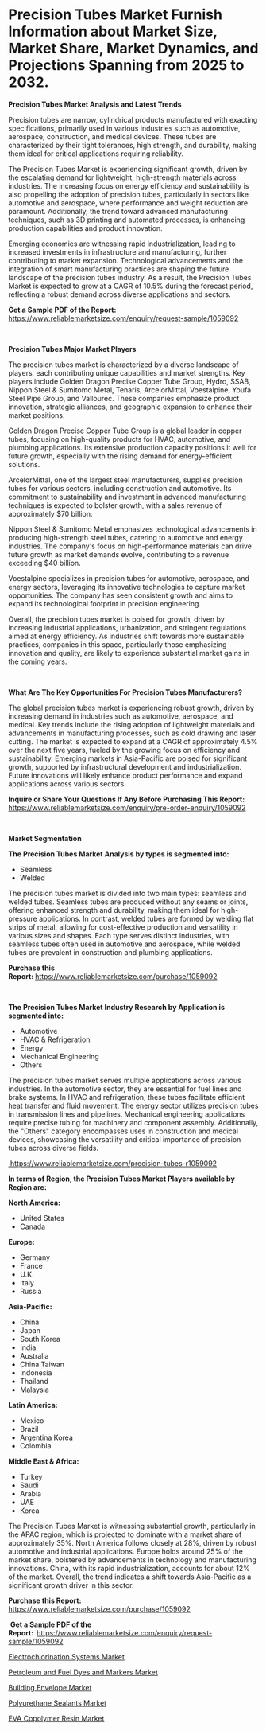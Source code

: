 <p><h1>Precision Tubes Market Furnish Information about Market Size, Market Share, Market Dynamics, and Projections Spanning from 2025 to 2032.</h1></p><p><strong>Precision Tubes Market Analysis and Latest Trends</strong></p>
<p><p>Precision tubes are narrow, cylindrical products manufactured with exacting specifications, primarily used in various industries such as automotive, aerospace, construction, and medical devices. These tubes are characterized by their tight tolerances, high strength, and durability, making them ideal for critical applications requiring reliability.</p><p>The Precision Tubes Market is experiencing significant growth, driven by the escalating demand for lightweight, high-strength materials across industries. The increasing focus on energy efficiency and sustainability is also propelling the adoption of precision tubes, particularly in sectors like automotive and aerospace, where performance and weight reduction are paramount. Additionally, the trend toward advanced manufacturing techniques, such as 3D printing and automated processes, is enhancing production capabilities and product innovation.</p><p>Emerging economies are witnessing rapid industrialization, leading to increased investments in infrastructure and manufacturing, further contributing to market expansion. Technological advancements and the integration of smart manufacturing practices are shaping the future landscape of the precision tubes industry. As a result, the Precision Tubes Market is expected to grow at a CAGR of 10.5% during the forecast period, reflecting a robust demand across diverse applications and sectors.</p></p>
<p><strong>Get a Sample PDF of the Report:&nbsp;</strong> <a href="https://www.reliablemarketsize.com/enquiry/request-sample/1059092?utm_campaign=1998&utm_medium=2&utm_source=Github&utm_content=ia&utm_term=31032025&utm_id=precision-tubes">https://www.reliablemarketsize.com/enquiry/request-sample/1059092</a></p>
<p>&nbsp;</p>
<p><strong>Precision Tubes Major Market Players</strong></p>
<p><p>The precision tubes market is characterized by a diverse landscape of players, each contributing unique capabilities and market strengths. Key players include Golden Dragon Precise Copper Tube Group, Hydro, SSAB, Nippon Steel & Sumitomo Metal, Tenaris, ArcelorMittal, Voestalpine, Youfa Steel Pipe Group, and Vallourec. These companies emphasize product innovation, strategic alliances, and geographic expansion to enhance their market positions.</p><p>Golden Dragon Precise Copper Tube Group is a global leader in copper tubes, focusing on high-quality products for HVAC, automotive, and plumbing applications. Its extensive production capacity positions it well for future growth, especially with the rising demand for energy-efficient solutions.</p><p>ArcelorMittal, one of the largest steel manufacturers, supplies precision tubes for various sectors, including construction and automotive. Its commitment to sustainability and investment in advanced manufacturing techniques is expected to bolster growth, with a sales revenue of approximately $70 billion.</p><p>Nippon Steel & Sumitomo Metal emphasizes technological advancements in producing high-strength steel tubes, catering to automotive and energy industries. The company's focus on high-performance materials can drive future growth as market demands evolve, contributing to a revenue exceeding $40 billion.</p><p>Voestalpine specializes in precision tubes for automotive, aerospace, and energy sectors, leveraging its innovative technologies to capture market opportunities. The company has seen consistent growth and aims to expand its technological footprint in precision engineering.</p><p>Overall, the precision tubes market is poised for growth, driven by increasing industrial applications, urbanization, and stringent regulations aimed at energy efficiency. As industries shift towards more sustainable practices, companies in this space, particularly those emphasizing innovation and quality, are likely to experience substantial market gains in the coming years.</p></p>
<p>&nbsp;</p>
<p><strong>What Are The Key Opportunities For Precision Tubes Manufacturers?</strong></p>
<p><p>The global precision tubes market is experiencing robust growth, driven by increasing demand in industries such as automotive, aerospace, and medical. Key trends include the rising adoption of lightweight materials and advancements in manufacturing processes, such as cold drawing and laser cutting. The market is expected to expand at a CAGR of approximately 4.5% over the next five years, fueled by the growing focus on efficiency and sustainability. Emerging markets in Asia-Pacific are poised for significant growth, supported by infrastructural development and industrialization. Future innovations will likely enhance product performance and expand applications across various sectors.</p></p>
<p><strong>Inquire or Share Your Questions If Any Before Purchasing This Report:</strong> <a href="https://www.reliablemarketsize.com/enquiry/pre-order-enquiry/1059092?utm_campaign=1998&utm_medium=2&utm_source=Github&utm_content=ia&utm_term=31032025&utm_id=precision-tubes">https://www.reliablemarketsize.com/enquiry/pre-order-enquiry/1059092</a></p>
<p>&nbsp;</p>
<p><strong>Market Segmentation</strong></p>
<p><strong>The Precision Tubes Market Analysis by types is segmented into:</strong></p>
<p><ul><li>Seamless</li><li>Welded</li></ul></p>
<p><p>The precision tubes market is divided into two main types: seamless and welded tubes. Seamless tubes are produced without any seams or joints, offering enhanced strength and durability, making them ideal for high-pressure applications. In contrast, welded tubes are formed by welding flat strips of metal, allowing for cost-effective production and versatility in various sizes and shapes. Each type serves distinct industries, with seamless tubes often used in automotive and aerospace, while welded tubes are prevalent in construction and plumbing applications.</p></p>
<p><strong>Purchase this Report:&nbsp;</strong><a href="https://www.reliablemarketsize.com/purchase/1059092?utm_campaign=1998&utm_medium=2&utm_source=Github&utm_content=ia&utm_term=31032025&utm_id=precision-tubes">https://www.reliablemarketsize.com/purchase/1059092</a></p>
<p>&nbsp;</p>
<p><strong>The Precision Tubes Market Industry Research by Application is segmented into:</strong></p>
<p><ul><li>Automotive</li><li>HVAC & Refrigeration</li><li>Energy</li><li>Mechanical Engineering</li><li>Others</li></ul></p>
<p><p>The precision tubes market serves multiple applications across various industries. In the automotive sector, they are essential for fuel lines and brake systems. In HVAC and refrigeration, these tubes facilitate efficient heat transfer and fluid movement. The energy sector utilizes precision tubes in transmission lines and pipelines. Mechanical engineering applications require precise tubing for machinery and component assembly. Additionally, the "Others" category encompasses uses in construction and medical devices, showcasing the versatility and critical importance of precision tubes across diverse fields.</p></p>
<p><a href="https://www.reliablemarketsize.com/precision-tubes-r1059092?utm_campaign=1998&utm_medium=2&utm_source=Github&utm_content=ia&utm_term=31032025&utm_id=precision-tubes">&nbsp;https://www.reliablemarketsize.com/precision-tubes-r1059092</a></p>
<p><strong>In terms of Region, the Precision Tubes Market Players available by Region are:</strong></p>
<p>
    <p> <strong> North America: </strong>
        <ul>
            <li>United States</li>
            <li>Canada</li>
        </ul>
        </p> 
    <p> <strong> Europe: </strong>
        <ul>
            <li>Germany</li>
            <li>France</li>
            <li>U.K.</li>
            <li>Italy</li>
            <li>Russia</li>
        </ul>
        </p> 
    <p> <strong> Asia-Pacific: </strong>
        <ul>
            <li>China</li>
            <li>Japan</li>
            <li>South Korea</li>
            <li>India</li>
            <li>Australia</li>
            <li>China Taiwan</li>
            <li>Indonesia</li>
            <li>Thailand</li>
            <li>Malaysia</li>
        </ul>
        </p> 
    <p> <strong> Latin America: </strong>
        <ul>
            <li>Mexico</li>
            <li>Brazil</li>
            <li>Argentina Korea</li>
            <li>Colombia</li>
        </ul>
        </p> 
    <p> <strong> Middle East & Africa: </strong>
        <ul>
            <li>Turkey</li>
            <li>Saudi</li>
            <li>Arabia</li>
            <li>UAE</li>
            <li>Korea</li>
        </ul>
    </p>
    </p>
<p><p>The Precision Tubes Market is witnessing substantial growth, particularly in the APAC region, which is projected to dominate with a market share of approximately 35%. North America follows closely at 28%, driven by robust automotive and industrial applications. Europe holds around 25% of the market share, bolstered by advancements in technology and manufacturing innovations. China, with its rapid industrialization, accounts for about 12% of the market. Overall, the trend indicates a shift towards Asia-Pacific as a significant growth driver in this sector.</p></p>
<p><strong>Purchase this Report: </strong><a href="https://www.reliablemarketsize.com/purchase/1059092?utm_campaign=1998&utm_medium=2&utm_source=Github&utm_content=ia&utm_term=31032025&utm_id=precision-tubes">https://www.reliablemarketsize.com/purchase/1059092</a></p>
<p>&nbsp;<strong>Get a Sample PDF of the Report:&nbsp;&nbsp;</strong><a href="https://www.reliablemarketsize.com/enquiry/request-sample/1059092?utm_campaign=1998&utm_medium=2&utm_source=Github&utm_content=ia&utm_term=31032025&utm_id=precision-tubes">https://www.reliablemarketsize.com/enquiry/request-sample/1059092</a></p>
<p><strong></strong></p>
<p><p><a href="https://github.com/arneslullapq/Market-Research-Report-List-1/blob/main/electrochlorination-systems-market.md?utm_campaign=1998&utm_medium=2&utm_source=Github&utm_content=ia&utm_term=31032025&utm_id=precision-tubes">Electrochlorination Systems Market</a></p><p><a href="https://github.com/langolaskark/Market-Research-Report-List-1/blob/main/petroleum-and-fuel-dyes-and-markers-market.md?utm_campaign=1998&utm_medium=2&utm_source=Github&utm_content=ia&utm_term=31032025&utm_id=precision-tubes">Petroleum and Fuel Dyes and Markers Market</a></p><p><a href="https://github.com/arocasanzib6/Market-Research-Report-List-1/blob/main/building-envelope-market.md?utm_campaign=1998&utm_medium=2&utm_source=Github&utm_content=ia&utm_term=31032025&utm_id=precision-tubes">Building Envelope Market</a></p><p><a href="https://github.com/thatejanet4y/Market-Research-Report-List-1/blob/main/polyurethane-sealants-market.md?utm_campaign=1998&utm_medium=2&utm_source=Github&utm_content=ia&utm_term=31032025&utm_id=precision-tubes">Polyurethane Sealants Market</a></p><p><a href="https://github.com/dringals/Market-Research-Report-List-6/blob/main/eva-copolymer-resin-market.md?utm_campaign=1998&utm_medium=2&utm_source=Github&utm_content=ia&utm_term=31032025&utm_id=precision-tubes">EVA Copolymer Resin Market</a></p></p>